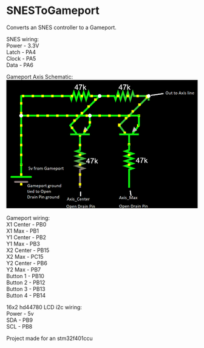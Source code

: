 # SNESToGameport

Converts an SNES controller to a Gameport.

SNES wiring:    
    Power - 3.3V    
    Latch - PA4    
    Clock - PA5    
    Data - PA6    

Gameport Axis Schematic:    
    ![Axis Schematic](https://github.com/netham45/SNESToGameport/blob/main/axis_schematic.png?raw=true)
     

Gameport wiring:    
    X1 Center  - PB0    
    X1 Max     - PB1    
    Y1 Center  - PB2    
    Y1 Max     - PB3    
    X2 Center  - PB15    
    X2 Max     - PC15    
    Y2 Center  - PB6    
    Y2 Max     - PB7    
    Button 1   - PB10    
    Button 2   - PB12    
    Button 3   - PB13    
    Button 4   - PB14    
    
16x2 hd44780 LCD i2c wiring:    
    Power - 5v    
    SDA - PB9    
    SCL - PB8    

Project made for an stm32f401ccu
